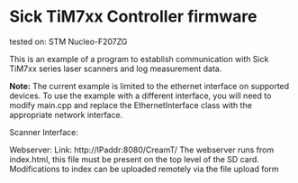 # Sick TiM7xx Controller firmware
tested on: STM Nucleo-F207ZG 

This is an example of a  program to establish communication with Sick TiM7xx series
laser scanners and log measurement data.
 
**Note:** The current example is limited to the ethernet interface on supported devices.
To use the example with a different interface, you will need to modify main.cpp and
replace the EthernetInterface class with the appropriate network interface.

Scanner Interface:

Webserver:
Link: http://IPaddr:8080/CreamT/
The webserver runs from index.html, this file must be present on the top level of the SD card.
Modifications to index can be uploaded remotely via the file upload form 
